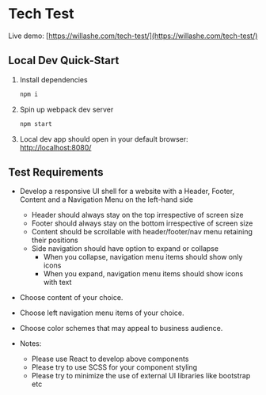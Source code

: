 # Tech Test

Live demo: [https://willashe.com/tech-test/](https://willashe.com/tech-test/)

## Local Dev Quick-Start

1. Install dependencies
   ```bash
   npm i
   ```
1. Spin up webpack dev server
   ```bash
   npm start
   ```
1. Local dev app should open in your default browser: [http://localhost:8080/](http://localhost:8080/)

## Test Requirements

- Develop a responsive UI shell for a website with a Header, Footer, Content and a Navigation Menu on the left-hand side

  - Header should always stay on the top irrespective of screen size
  - Footer should always stay on the bottom irrespective of screen size
  - Content should be scrollable with header/footer/nav menu retaining their positions
  - Side navigation should have option to expand or collapse
    - When you collapse, navigation menu items should show only icons
    - When you expand, navigation menu items should show icons with text

- Choose content of your choice.
- Choose left navigation menu items of your choice.
- Choose color schemes that may appeal to business audience.

- Notes:
  - Please use React to develop above components
  - Please try to use SCSS for your component styling
  - Please try to minimize the use of external UI libraries like bootstrap etc
